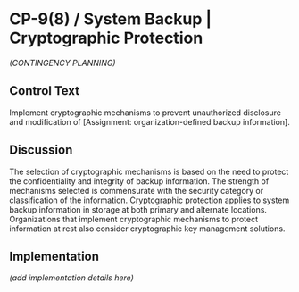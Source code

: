 # CP-9(8) / System Backup | Cryptographic Protection

_(CONTINGENCY PLANNING)_

## Control Text

Implement cryptographic mechanisms to prevent unauthorized disclosure and modification of [Assignment: organization-defined backup information].

## Discussion

The selection of cryptographic mechanisms is based on the need to protect the confidentiality and integrity of backup information. The strength of mechanisms selected is commensurate with the security category or classification of the information. Cryptographic protection applies to system backup information in storage at both primary and alternate locations. Organizations that implement cryptographic mechanisms to protect information at rest also consider cryptographic key management solutions. 

## Implementation

_(add implementation details here)_